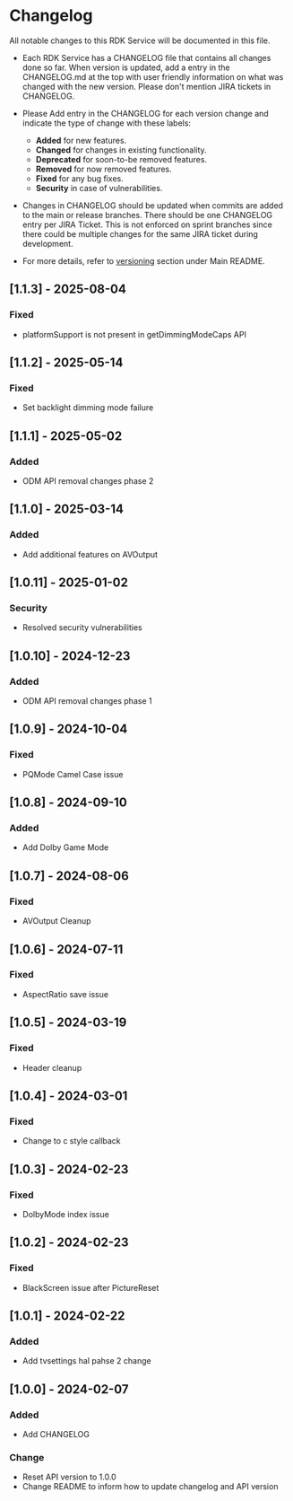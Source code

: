 # Changelog

All notable changes to this RDK Service will be documented in this file.

* Each RDK Service has a CHANGELOG file that contains all changes done so far. When version is updated, add a entry in the CHANGELOG.md at the top with user friendly information on what was changed with the new version. Please don't mention JIRA tickets in CHANGELOG. 

* Please Add entry in the CHANGELOG for each version change and indicate the type of change with these labels:
    * **Added** for new features.
    * **Changed** for changes in existing functionality.
    * **Deprecated** for soon-to-be removed features.
    * **Removed** for now removed features.
    * **Fixed** for any bug fixes.
    * **Security** in case of vulnerabilities.

* Changes in CHANGELOG should be updated when commits are added to the main or release branches. There should be one CHANGELOG entry per JIRA Ticket. This is not enforced on sprint branches since there could be multiple changes for the same JIRA ticket during development. 

* For more details, refer to [versioning](https://github.com/rdkcentral/rdkservices#versioning) section under Main README.

## [1.1.3] - 2025-08-04
### Fixed
- platformSupport is not present in getDimmingModeCaps API

## [1.1.2] - 2025-05-14
### Fixed
- Set backlight dimming mode failure

## [1.1.1] - 2025-05-02
### Added
- ODM API removal changes phase 2

## [1.1.0] - 2025-03-14
### Added
- Add additional features on AVOutput

## [1.0.11] - 2025-01-02
### Security
- Resolved security vulnerabilities

## [1.0.10] - 2024-12-23
### Added
- ODM API removal changes phase 1

## [1.0.9] - 2024-10-04
### Fixed
- PQMode Camel Case issue

## [1.0.8] - 2024-09-10
### Added
- Add Dolby Game Mode

## [1.0.7] - 2024-08-06
### Fixed
- AVOutput Cleanup

## [1.0.6] - 2024-07-11
### Fixed
- AspectRatio save issue

## [1.0.5] - 2024-03-19
### Fixed
- Header cleanup

## [1.0.4] - 2024-03-01
### Fixed
- Change to c style callback

## [1.0.3] - 2024-02-23
### Fixed
- DolbyMode index issue

## [1.0.2] - 2024-02-23
### Fixed
- BlackScreen issue after PictureReset

## [1.0.1] - 2024-02-22
### Added
- Add tvsettings hal pahse 2 change

## [1.0.0] - 2024-02-07
### Added
- Add CHANGELOG

### Change
- Reset API version to 1.0.0
- Change README to inform how to update changelog and API version
